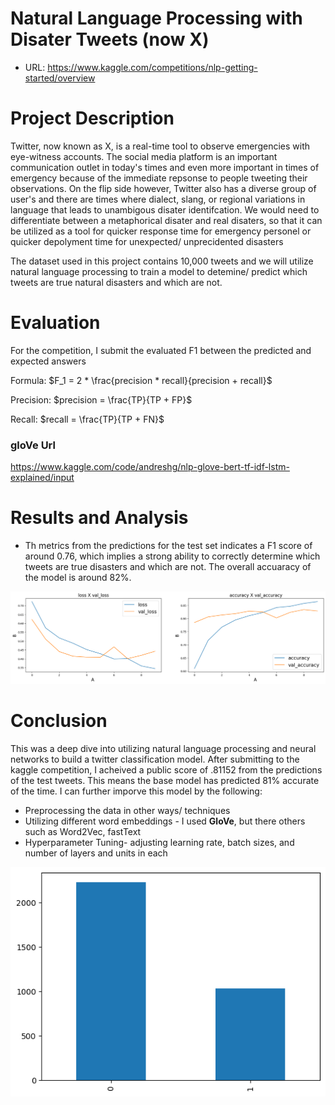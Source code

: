 # Natural Language Processing with Disater Tweets (now X)

- URL: https://www.kaggle.com/competitions/nlp-getting-started/overview

# Project Description

Twitter, now known as X, is a real-time tool to observe emergencies with eye-witness accounts. The social media platform is an important communication outlet in today's times and even more important in times of emergency because of the immediate repsonse to people tweeting their observations. On the flip side however, Twitter also has a diverse group of user's and there are times where dialect, slang, or regional variations in language that leads to unambigous disater identifcation. We would need to differentiate between a metaphorical disater and real disaters, so that it can be utilized as a tool for quicker response time for emergency personel or quicker depolyment time for unexpected/ unprecidented disasters

The dataset used in this project contains 10,000 tweets and we will utilize natural language processing to train a model to detemine/ predict which tweets are true natural disasters and which are not. 

# Evaluation
For the competition, I submit the evaluated F1 between the predicted and expected answers

Formula:
$F_1 = 2 * \frac{precision * recall}{precision + recall}$

Precision:
$precision = \frac{TP}{TP + FP}$

Recall:
$recall = \frac{TP}{TP + FN}$



### gloVe Url
https://www.kaggle.com/code/andreshg/nlp-glove-bert-tf-idf-lstm-explained/input



# Results and Analysis 
- Th metrics from the predictions for the test set indicates a F1 score of around 0.76, which implies a strong ability to correctly determine which tweets are true disasters and which are not. The overall accuaracy of the model is around 82%.
  
![alt text](https://github.com/ramruph/disasters-twitter-nlp/blob/main/images/output.png)

# Conclusion
This was a deep dive into utilizing natural language processing and neural networks to build a twitter classification model. After submitting to the kaggle competition, I acheived a public score of .81152 from the predictions of the test tweets. This means the base model has predicted 81% accurate of the time. I can further imporve this model by the following:
- Preprocessing the data in other ways/ techniques
- Utilizing different word embeddings - I used **GloVe**, but there others such as Word2Vec, fastText
- Hyperparameter Tuning- adjusting learning rate, batch sizes, and number of layers and units in each

![alt text](https://github.com/ramruph/disasters-twitter-nlp/blob/main/images/output2.png)
